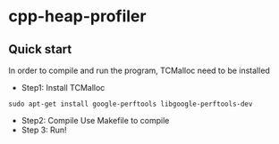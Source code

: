 # cpp-heap-profiler

## Quick start

In order to compile and run the program, TCMalloc need to be installed

- Step1: Install TCMalloc
```
sudo apt-get install google-perftools libgoogle-perftools-dev
```
- Step2: Compile
Use Makefile to compile
- Step 3: Run!